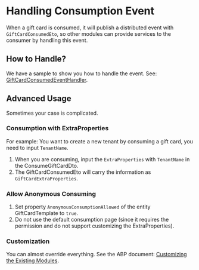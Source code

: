 # Handling Consumption Event
When a gift card is consumed, it will publish a distributed event with `GiftCardConsumedEto`, so other modules can provide services to the consumer by handling this event.

## How to Handle?
We have a sample to show you how to handle the event. See: [GiftCardConsumedEventHandler](../sample/MyProject/aspnet-core/src/MyProject.Application/UserGifts/GiftCardConsumedEventHandler.cs).

## Advanced Usage
Sometimes your case is complicated.

### Consumption with ExtraProperties
For example: You want to create a new tenant by consuming a gift card, you need to input `TenantName`.
1. When you are consuming, input the `ExtraProperties` with `TenantName` in the ConsumeGiftCardDto.
2. The GiftCardConsumedEto will carry the information as `GiftCardExtraProperties`.

### Allow Anonymous Consuming
1. Set property `AnonymousConsumptionAllowed` of the entity GiftCardTemplate to `true`.
2. Do not use the default consumption page (since it requires the permission and do not support customizing the ExtraProperties).

### Customization
You can almost override everything. See the ABP document: [Customizing the Existing Modules](https://docs.abp.io/en/abp/latest/Customizing-Application-Modules-Guide).
